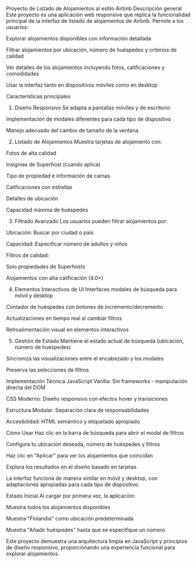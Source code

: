 Proyecto de Listado de Alojamientos al estilo Airbnb
Descripción general
Este proyecto es una aplicación web responsive que replica la funcionalidad principal de la interfaz de listado de alojamientos de Airbnb. Permite a los usuarios:

Explorar alojamientos disponibles con información detallada

Filtrar alojamientos por ubicación, número de huéspedes y criterios de calidad

Ver detalles de los alojamientos incluyendo fotos, calificaciones y comodidades

Usar la interfaz tanto en dispositivos móviles como en desktop

Características principales
1. Diseño Responsivo
Se adapta a pantallas móviles y de escritorio

Implementación de modales diferentes para cada tipo de dispositivo

Manejo adecuado del cambio de tamaño de la ventana

2. Listado de Alojamientos
Muestra tarjetas de alojamiento con:

Fotos de alta calidad

Insignias de Superhost (cuando aplica)

Tipo de propiedad e información de camas

Calificaciones con estrellas

Detalles de ubicación

Capacidad máxima de huéspedes

3. Filtrado Avanzado
Los usuarios pueden filtrar alojamientos por:

Ubicación: Buscar por ciudad o país

Capacidad: Especificar número de adultos y niños

Filtros de calidad:

Solo propiedades de Superhosts

Alojamientos con alta calificación (4.0+)

4. Elementos Interactivos de UI
Interfaces modales de búsqueda para móvil y desktop

Contador de huéspedes con botones de incremento/decremento

Actualizaciones en tiempo real al cambiar filtros

Retroalimentación visual en elementos interactivos

5. Gestión de Estado
Mantiene el estado actual de búsqueda (ubicación, número de huéspedes)

Sincroniza las visualizaciones entre el encabezado y los modales

Preserva las selecciones de filtros

Implementación Técnica
JavaScript Vanilla: Sin frameworks - manipulación directa del DOM

CSS Moderno: Diseño responsivo con efectos hover y transiciones

Estructura Modular: Separación clara de responsabilidades

Accesibilidad: HTML semántico y etiquetado apropiado

Cómo Usar
Haz clic en la barra de búsqueda para abrir el modal de filtros

Configura tu ubicación deseada, número de huéspedes y filtros

Haz clic en "Aplicar" para ver los alojamientos que coincidan

Explora los resultados en el diseño basado en tarjetas

La interfaz funciona de manera similar en móvil y desktop, con adaptaciones apropiadas para cada tipo de dispositivo.

Estado Inicial
Al cargar por primera vez, la aplicación:

Muestra todos los alojamientos disponibles

Muestra "Finlandia" como ubicación predeterminada

Muestra "Añadir huéspedes" hasta que se especifique un número

Este proyecto demuestra una arquitectura limpia en JavaScript y principios de diseño responsivo, proporcionando una experiencia funcional para explorar alojamientos.

